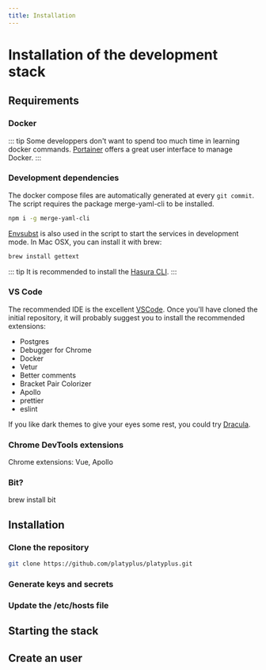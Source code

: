 ```yaml
---
title: Installation
---
```


# Installation of the development stack

## Requirements

### Docker

::: tip
Some developpers don't want to spend too much time in learning docker commands. [Portainer](https://www.portainer.io/) offers a great user interface to manage Docker.
:::

### Development dependencies

The docker compose files are automatically generated at every `git commit`. The script requires the package merge-yaml-cli to be installed.

```sh
npm i -g merge-yaml-cli
```

[Envsubst](https://www.gnu.org/software/gettext/manual/html_node/envsubst-Invocation.html) is also used in the script to start the services in development mode.
In Mac OSX, you can install it with brew:

```sh
brew install gettext
```

::: tip
It is recommended to install the [Hasura CLI](https://docs.hasura.io/1.0/graphql/manual/hasura-cli/install-hasura-cli.html).
:::

### VS Code

The recommended IDE is the excellent [VSCode](https://code.visualstudio.com). Once you'll have cloned the initial repository, it will probably suggest you to install the recommended extensions:

- Postgres
- Debugger for Chrome
- Docker
- Vetur
- Better comments
- Bracket Pair Colorizer
- Apollo
- prettier
- eslint

If you like dark themes to give your eyes some rest, you could try [Dracula](https://marketplace.visualstudio.com/items?itemName=dracula-theme.theme-dracula).

### Chrome DevTools extensions

Chrome extensions: Vue, Apollo

### Bit?

brew install bit

## Installation

### Clone the repository

```sh
git clone https://github.com/platyplus/platyplus.git
```

### Generate keys and secrets

### Update the /etc/hosts file

## Starting the stack

## Create an user
